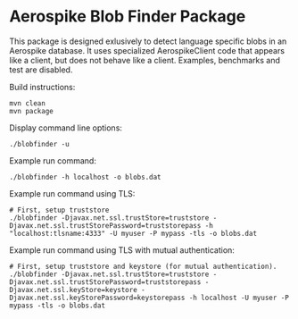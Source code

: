 Aerospike Blob Finder Package
=============================

This package is designed exlusively to detect language specific blobs in an
Aerospike database. It uses specialized AerospikeClient code that appears
like a client, but does not behave like a client. Examples, benchmarks and 
test are disabled.

Build instructions:

    mvn clean
    mvn package

Display command line options:

    ./blobfinder -u

Example run command:

    ./blobfinder -h localhost -o blobs.dat 

Example run command using TLS:

    # First, setup truststore 
    ./blobfinder -Djavax.net.ssl.trustStore=truststore -Djavax.net.ssl.trustStorePassword=truststorepass -h "localhost:tlsname:4333" -U myuser -P mypass -tls -o blobs.dat

Example run command using TLS with mutual authentication:

    # First, setup truststore and keystore (for mutual authentication).
    ./blobfinder -Djavax.net.ssl.trustStore=truststore -Djavax.net.ssl.trustStorePassword=truststorepass -Djavax.net.ssl.keyStore=keystore -Djavax.net.ssl.keyStorePassword=keystorepass -h localhost -U myuser -P mypass -tls -o blobs.dat
